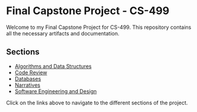 # Final Capstone Project - CS-499

Welcome to my Final Capstone Project for CS-499. This repository contains all the necessary artifacts and documentation.

## Sections

- [Algorithms and Data Structures](./Final%20Capstone/Algorithms%20and%20Data%20Structures)
- [Code Review](./Final%20Capstone/Code%20Review)
- [Databases](./Final%20Capstone/Databases)
- [Narratives](./Final%20Capstone/Narratives)
- [Software Engineering and Design](./Final%20Capstone/Software%20Engineering%20and%20Design)

Click on the links above to navigate to the different sections of the project.
